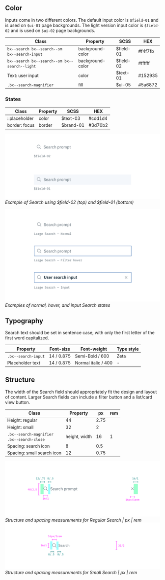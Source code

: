 ## Color

Inputs come in two different colors. The default input color is `$field-01` and is used on `$ui-01` page backgrounds. The light version input color is `$field-02` and is used on `$ui-02` page backgrounds.

| Class                                               | Property         | SCSS          | HEX     |
|-----------------------------------------------------|------------------|---------------|---------|
| `bx--search bx--search--sm` </br> `bx--search-input`| background-color | $field-01     | #f4f7fb |
|`bx--search bx--search--sm bx--search--light`        | background-color | $field-02     | #ffffff |
| Text: user input                                    | color            | $text-01      | #152935 |
|`.bx--search-magnifier`                              | fill             | $ui-05        | #5a6872 |

### States

| Class                        | Property         | SCSS          | HEX     |
|------------------------------|------------------|---------------|---------|
|::placeholder                 | color            |  $text-03     | #cdd1d4 |
|border: focus                 | border           | $brand-01     | #3d70b2 |


![Example of Search using $field-01 and $field-02](images/search-style-4.png)
_Example of Search using $field-02 (top) and $field-01 (bottom)_

![Normal, hover, and input search states](images/search-style-1.png)
_Examples of normal, hover, and input Search states_

## Typography

Search text should be set in sentence case, with only the first letter of the first word capitalized.

| Property            | Font-size       | Font-weight         |  Type style |
|---------------------|-----------------|---------------------|-------------|
| `.bx--search-input` | 14 / 0.875      | Semi-Bold / 600     | Zeta        |
| Placeholder text    | 14 / 0.875      | Normal italic / 400 | -           |

## Structure

The width of the Search field should appropriately fit the design and layout of content. Larger Search fields can include a filter button and a list/card view button.

| Class                | Property    | px | rem   |
|----------------------|----|-------|-------|
| Height: regular      | 44 | 2.75  |
| Height: small        | 32 | 2     |
| `.bx--search-magnifier` </br> `.bx--search-close` | height, width| 16 | 1     |
| Spacing: search icon | 8  | 0.5 |
| Spacing: small search icon | 12 | 0.75  |

![Structure and spacing measurements for regular search](images/search-style-2.png)
_Structure and spacing measurements for Regular Search | px | rem_
![Structure and spacing measurements for small search](images/search-style-3.png)
_Structure and spacing measurements for Small Search | px | rem_
